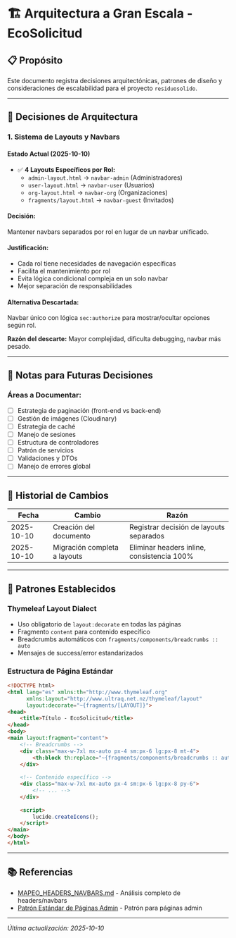 # 🏗️ Arquitectura a Gran Escala - EcoSolicitud

## 📋 Propósito
Este documento registra decisiones arquitectónicas, patrones de diseño y consideraciones de escalabilidad para el proyecto `residuosolido`.

---

## 🎯 Decisiones de Arquitectura

### **1. Sistema de Layouts y Navbars**

#### **Estado Actual (2025-10-10)**
- ✅ **4 Layouts Específicos por Rol:**
  - `admin-layout.html` → `navbar-admin` (Administradores)
  - `user-layout.html` → `navbar-user` (Usuarios)
  - `org-layout.html` → `navbar-org` (Organizaciones)
  - `fragments/layout.html` → `navbar-guest` (Invitados)

#### **Decisión:**
Mantener navbars separados por rol en lugar de un navbar unificado.

#### **Justificación:**
- Cada rol tiene necesidades de navegación específicas
- Facilita el mantenimiento por rol
- Evita lógica condicional compleja en un solo navbar
- Mejor separación de responsabilidades

#### **Alternativa Descartada:**
Navbar único con lógica `sec:authorize` para mostrar/ocultar opciones según rol.

**Razón del descarte:** Mayor complejidad, dificulta debugging, navbar más pesado.

---

## 📝 Notas para Futuras Decisiones

### **Áreas a Documentar:**
- [ ] Estrategia de paginación (front-end vs back-end)
- [ ] Gestión de imágenes (Cloudinary)
- [ ] Estrategia de caché
- [ ] Manejo de sesiones
- [ ] Estructura de controladores
- [ ] Patrón de servicios
- [ ] Validaciones y DTOs
- [ ] Manejo de errores global

---

## 🔄 Historial de Cambios

| Fecha | Cambio | Razón |
|-------|--------|-------|
| 2025-10-10 | Creación del documento | Registrar decisión de layouts separados |
| 2025-10-10 | Migración completa a layouts | Eliminar headers inline, consistencia 100% |

---

## 🎨 Patrones Establecidos

### **Thymeleaf Layout Dialect**
- Uso obligatorio de `layout:decorate` en todas las páginas
- Fragmento `content` para contenido específico
- Breadcrumbs automáticos con `fragments/components/breadcrumbs :: auto`
- Mensajes de success/error estandarizados

### **Estructura de Página Estándar**
```html
<!DOCTYPE html>
<html lang="es" xmlns:th="http://www.thymeleaf.org" 
      xmlns:layout="http://www.ultraq.net.nz/thymeleaf/layout" 
      layout:decorate="~{fragments/[LAYOUT]}">
<head>
    <title>Título - EcoSolicitud</title>
</head>
<body>
<main layout:fragment="content">
    <!-- Breadcrumbs -->
    <div class="max-w-7xl mx-auto px-4 sm:px-6 lg:px-8 mt-4">
        <th:block th:replace="~{fragments/components/breadcrumbs :: auto}"></th:block>
    </div>
    
    <!-- Contenido específico -->
    <div class="max-w-7xl mx-auto px-4 sm:px-6 lg:px-8 py-6">
        <!-- ... -->
    </div>
    
    <script>
        lucide.createIcons();
    </script>
</main>
</body>
</html>
```

---

## 📚 Referencias
- [MAPEO_HEADERS_NAVBARS.md](./MAPEO_HEADERS_NAVBARS.md) - Análisis completo de headers/navbars
- [Patrón Estándar de Páginas Admin](./memoria-admin-pattern.md) - Patrón para páginas admin

---

*Última actualización: 2025-10-10*
